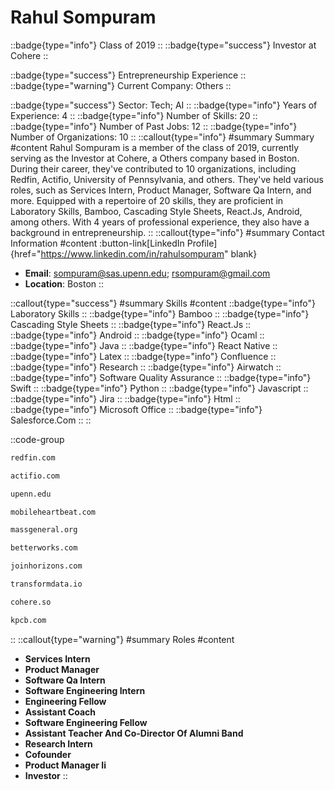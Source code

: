 # Rahul Sompuram
::badge{type="info"}
Class of 2019
::
::badge{type="success"}
Investor at Cohere
::

::badge{type="success"}
Entrepreneurship Experience
::
::badge{type="warning"}
Current Company: Others
::

::badge{type="success"}
Sector: Tech; AI
::
::badge{type="info"}
Years of Experience: 4
::
::badge{type="info"}
Number of Skills: 20
::
::badge{type="info"}
Number of Past Jobs: 12
::
::badge{type="info"}
Number of Organizations: 10
::
::callout{type="info"}
#summary
Summary
#content
Rahul Sompuram is a member of the class of 2019, currently serving as the Investor at Cohere, a Others company based in Boston. During their career, they've contributed to 10 organizations, including Redfin, Actifio, University of Pennsylvania, and others. They've held various roles, such as Services Intern, Product Manager, Software Qa Intern, and more. Equipped with a repertoire of 20 skills, they are proficient in Laboratory Skills, Bamboo, Cascading Style Sheets, React.Js, Android, among others.  With 4 years of professional experience, they also have a background in entrepreneurship.
::
::callout{type="info"}
#summary
Contact Information
#content
:button-link[LinkedIn Profile]{href="https://www.linkedin.com/in/rahulsompuram" blank}
- **Email**: sompuram@sas.upenn.edu; rsompuram@gmail.com
- **Location**: Boston
::

::callout{type="success"}
#summary
Skills
#content
::badge{type="info"}
Laboratory Skills
::
::badge{type="info"}
Bamboo
::
::badge{type="info"}
Cascading Style Sheets
::
::badge{type="info"}
React.Js
::
::badge{type="info"}
Android
::
::badge{type="info"}
Ocaml
::
::badge{type="info"}
Java
::
::badge{type="info"}
React Native
::
::badge{type="info"}
Latex
::
::badge{type="info"}
Confluence
::
::badge{type="info"}
Research
::
::badge{type="info"}
Airwatch
::
::badge{type="info"}
Software Quality Assurance
::
::badge{type="info"}
Swift
::
::badge{type="info"}
Python
::
::badge{type="info"}
Javascript
::
::badge{type="info"}
Jira
::
::badge{type="info"}
Html
::
::badge{type="info"}
Microsoft Office
::
::badge{type="info"}
Salesforce.Com
::
::

::code-group
```bash [Redfin]
redfin.com
```
```bash [Actifio]
actifio.com
```
```bash [University of Pennsylvania]
upenn.edu
```
```bash [Mobile Heartbeat]
mobileheartbeat.com
```
```bash [Massachusetts General Hospital]
massgeneral.org
```
```bash [Betterworks]
betterworks.com
```
```bash [Horizons]
joinhorizons.com
```
```bash [Transform]
transformdata.io
```
```bash [Cohere]
cohere.so
```
```bash [Kleiner Perkins Caufield & Byers]
kpcb.com
```
::
::callout{type="warning"}
#summary
Roles
#content
- **Services Intern**
- **Product Manager**
- **Software Qa Intern**
- **Software Engineering Intern**
- **Engineering Fellow**
- **Assistant Coach**
- **Software Engineering Fellow**
- **Assistant Teacher And Co-Director Of Alumni Band**
- **Research Intern**
- **Cofounder**
- **Product Manager Ii**
- **Investor**
::

